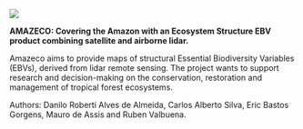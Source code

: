![](https://github.com/carlos-alberto-silva/rGEDI/blob/master/readme/fig1.png)<br/>

**AMAZECO: Covering the Amazon with an Ecosystem Structure EBV product combining satellite and airborne lidar.**

Amazeco aims to provide maps of structural Essential Biodiversity Variables (EBVs), derived from lidar remote sensing. The project wants to support research and decision-making on the conservation, restoration and management of tropical forest ecosystems.

Authors: Danilo Roberti Alves de Almeida, Carlos Alberto Silva, Eric Bastos Gorgens, Mauro de Assis and Ruben Valbuena.


